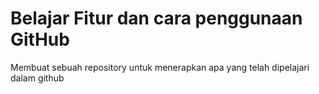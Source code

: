 # Belajar Fitur dan cara penggunaan GitHub 
Membuat sebuah repository untuk menerapkan apa yang telah dipelajari dalam github
